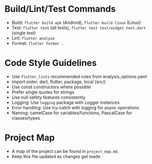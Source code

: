 # Build/Lint/Test Commands
- Build: `flutter build apk` (Android), `flutter build linux` (Linux)
- Test: `flutter test` (all tests), `flutter test test/widget_test.dart` (single test)
- Lint: `flutter analyze`
- Format: `flutter format .`

# Code Style Guidelines
- Use `flutter_lints` recommended rules from analysis_options.yaml
- Import order: dart, flutter, package, local (src/)
- Use const constructors where possible
- Prefer single quotes for strings
- Use null safety features consistently
- Logging: Use `logging` package with Logger instances
- Error handling: Use try-catch with logging for async operations
- Naming: camelCase for variables/functions, PascalCase for classes/types

# Project Map
- A map of the project can be found in `project_map.md`. 
- Keep this file updated as changes get made
